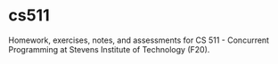 # cs511

Homework, exercises, notes, and assessments for CS 511 - Concurrent Programming at Stevens Institute of Technology (F20).
